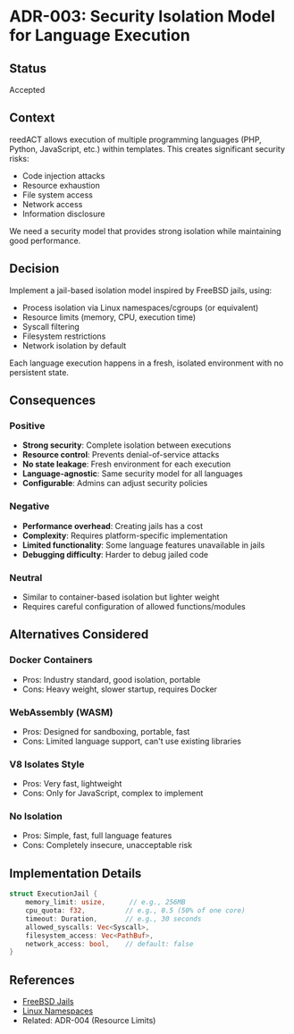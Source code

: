 # ADR-003: Security Isolation Model for Language Execution

## Status
Accepted

## Context
reedACT allows execution of multiple programming languages (PHP, Python, JavaScript, etc.) within templates. This creates significant security risks:
- Code injection attacks
- Resource exhaustion
- File system access
- Network access
- Information disclosure

We need a security model that provides strong isolation while maintaining good performance.

## Decision
Implement a jail-based isolation model inspired by FreeBSD jails, using:
- Process isolation via Linux namespaces/cgroups (or equivalent)
- Resource limits (memory, CPU, execution time)
- Syscall filtering
- Filesystem restrictions
- Network isolation by default

Each language execution happens in a fresh, isolated environment with no persistent state.

## Consequences

### Positive
- **Strong security**: Complete isolation between executions
- **Resource control**: Prevents denial-of-service attacks
- **No state leakage**: Fresh environment for each execution
- **Language-agnostic**: Same security model for all languages
- **Configurable**: Admins can adjust security policies

### Negative
- **Performance overhead**: Creating jails has a cost
- **Complexity**: Requires platform-specific implementation
- **Limited functionality**: Some language features unavailable in jails
- **Debugging difficulty**: Harder to debug jailed code

### Neutral
- Similar to container-based isolation but lighter weight
- Requires careful configuration of allowed functions/modules

## Alternatives Considered

### Docker Containers
- Pros: Industry standard, good isolation, portable
- Cons: Heavy weight, slower startup, requires Docker

### WebAssembly (WASM)
- Pros: Designed for sandboxing, portable, fast
- Cons: Limited language support, can't use existing libraries

### V8 Isolates Style
- Pros: Very fast, lightweight
- Cons: Only for JavaScript, complex to implement

### No Isolation
- Pros: Simple, fast, full language features
- Cons: Completely insecure, unacceptable risk

## Implementation Details

```rust
struct ExecutionJail {
    memory_limit: usize,      // e.g., 256MB
    cpu_quota: f32,          // e.g., 0.5 (50% of one core)
    timeout: Duration,       // e.g., 30 seconds
    allowed_syscalls: Vec<Syscall>,
    filesystem_access: Vec<PathBuf>,
    network_access: bool,    // default: false
}
```

## References
- [FreeBSD Jails](https://docs.freebsd.org/en/books/handbook/jails/)
- [Linux Namespaces](https://man7.org/linux/man-pages/man7/namespaces.7.html)
- Related: ADR-004 (Resource Limits)